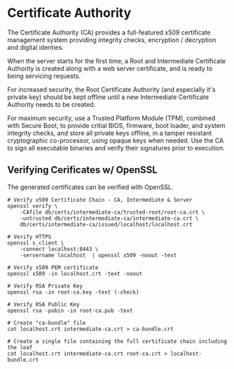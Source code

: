 # Certificate Authority

The Certificate Authority (CA) provides a full-featured x509 certificate management system providing integrity checks, encryption / decryption and digital identies.

When the server starts for the first time, a Root and Intermediate Certificate Authority is created along with a web server certificate, and is ready to being servicing requests.

For increased security, the Root Certificate Authority (and especially it's private key) should be kept offline until a new Intermediate Certificate Authority needs to be created.

For maximum security, use a Trusted Platform Module (TPM), combined with Secure Boot, to provide critial BIOS, firmware, boot loader, and system integrity checks, and store all private keys offline, in a tamper resistant cryptographic co-processor, using opaque keys when needed. Use the CA to sign all executable binaries and verify their signatures prior to execution.


## Verifying Cerificates w/ OpenSSL

The generated certificates can be verified with OpenSSL.

    # Verify x509 Certificate Chain - CA, Intermediate & Server
    openssl verify \
        -CAfile db/certs/intermediate-ca/trusted-root/root-ca.crt \
        -untrusted db/certs/intermediate-ca/intermediate-ca.crt \
        db/certs/intermediate-ca/issued/localhost/localhost.crt

    # Verify HTTPS
    openssl s_client \
        -connect localhost:8443 \
        -servername localhost  | openssl x509 -noout -text

    # Verify x509 PEM certificate
    openssl x509 -in localhost.crt -text -noout

    # Verify RSA Private Key
    openssl rsa -in root-ca.key -text (-check)

    # Verify RSA Public Key
    openssl rsa -pubin -in root-ca.pub -text

    # Create "ca-bundle" file
    cat localhost.crt intermediate-ca.crt > ca-bundle.crt

    # Create a single file containing the full certificate chain including the leaf
    cat localhost.crt intermediate-ca.crt root-ca.crt > localhost-bundle.crt
